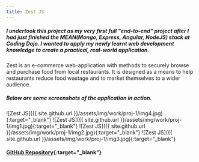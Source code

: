 ```yaml
---
title: Zest JS
---
```

##### I undertook this project as my very first full "end-to-end" project after I had just finished the MEAN(Mongo, Express, Angular, NodeJS) stack at Coding Dojo. I wanted to apply my newly learnt web development knowledge to create a practical, real-world application.

Zest is an e-commerce web-application with methods to securely browse and purchase food from local restaurants. It is designed as a means to help restaurants reduce food wastage and to market themselves to a wider audience.

##### Below are some screenshots of the application in action.

![Zest JS]({{ site.github.url }}/assets/img/work/proj-1/img4.jpg){:target="_blank"}
![Zest JS]({{ site.github.url }}/assets/img/work/proj-1/img1.jpg){:target="_blank"}
![Zest JS]({{ site.github.url }}/assets/img/work/proj-1/img2.jpg){:target="_blank"}
![Zest JS]({{ site.github.url }}/assets/img/work/proj-1/img3.jpg){:target="_blank"}

#### [GitHub Repository](https://github.com/crikeli/ZestJS){:target="_blank"}
<!-- - [Live Site](https://zest.stamplayapp.com) -->
